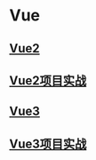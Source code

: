 # Vue

## [Vue2](Vue2/Vue2.md)

## [Vue2项目实战](Vue2/Vue2项目实战.md)

## [Vue3](Vue3/Vue3.md)

## [Vue3项目实战](Vue3/Vue3项目实战.md)
